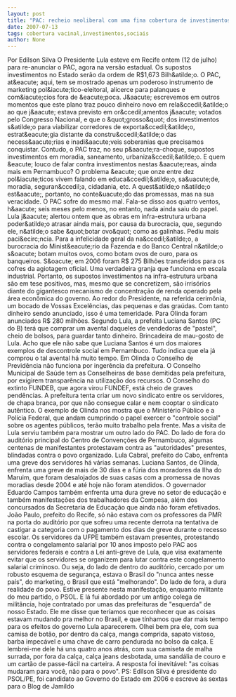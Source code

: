 ```yaml
---
layout: post
title: "PAC: recheio neoliberal com uma fina cobertura de investimentos sociais"
date: 2007-07-13
tags: cobertura vacinal,investimentos,sociais
author: None
---
```


Por Ed&iacute;lson Silva
O Presidente Lula esteve em Recife ontem (12 de julho) para re-anunciar o PAC, agora na vers&atilde;o estadual. Os supostos investimentos no Estado ser&atilde;o da ordem de R$1,673 Bilh&atilde;o.
O PAC, at&eacute; aqui, tem se mostrado apenas um poderoso instrumento de marketing pol&iacute;tico-eleitoral, alicerce para palanques e com&iacute;cios fora de &eacute;poca. J&aacute; escrevemos em outros momentos que este plano traz pouco dinheiro novo em rela&ccedil;&atilde;o ao que j&aacute; estava previsto em or&ccedil;amentos j&aacute; votados pelo Congresso Nacional, e que o &quot;grosso&quot; dos investimentos s&atilde;o para viabilizar corredores de exporta&ccedil;&atilde;o, estrat&eacute;gia distante da constru&ccedil;&atilde;o das necess&aacute;rias e inadi&aacute;veis soberanias que precisamos conquistar.
Contudo, o PAC traz, no seu p&aacute;ra-choque, supostos investimentos em moradia, saneamento, urbaniza&ccedil;&atilde;o. E quem &eacute; louco de falar contra investimentos nestas &aacute;reas, ainda mais em Pernambuco? O problema &eacute; que onze entre dez pol&iacute;ticos vivem falando em educa&ccedil;&atilde;o, sa&uacute;de, moradia, seguran&ccedil;a, cidadania, etc. A quest&atilde;o n&atilde;o est&aacute;, portanto, no conte&uacute;do das promessas, mas na sua veracidade. O PAC sofre do mesmo mal. Fala-se disso aos quatro ventos, h&aacute; seis meses pelo menos, no entanto, nada ainda saiu do papel.
Lula j&aacute; alertou ontem que as obras em infra-estrutura urbana poder&atilde;o atrasar ainda mais, por causa da burocracia, que, segundo ele, n&atilde;o sabe &quot;botar ovo&quot; como as galinhas. Pediu mais paci&ecirc;ncia.
Para a infelicidade geral da na&ccedil;&atilde;o, a burocracia do Minist&eacute;rio da Fazenda e do Banco Central n&atilde;o s&oacute; botam muitos ovos, como botam ovos de ouro, para os banqueiros. S&oacute; em 2006 foram R$ 275 Bilh&otilde;es transferidos para os cofres da agiotagem oficial. Uma verdadeira granja que funciona em escala industrial.
Portanto, os supostos investimentos na infra-estrutura urbana s&atilde;o em tese positivos, mas, mesmo que se concretizem, s&atilde;o irris&oacute;rios diante do gigantesco mecanismo de concentra&ccedil;&atilde;o de renda operado pela &aacute;rea econ&ocirc;mica do governo.
Ao redor do Presidente, na referida cerim&ocirc;nia, um bocado de Vossas Excel&ecirc;ncias, das pequenas e das gra&uacute;das. Com tanto dinheiro sendo anunciado, isso &eacute; uma temeridade. Para Olinda foram anunciados R$ 280 milh&otilde;es.
Segundo Lula, a prefeita Luciana Santos (PC do B) ter&aacute; que comprar um avental daqueles de vendedoras de &quot;pastel&quot;, cheio de bolsos, para guardar tanto dinheiro. Brincadeira de mau-gosto de Lula. Acho que ele n&atilde;o sabe que Luciana Santos &eacute; um dos maiores exemplos de descontrole social em Pernambuco. Tudo indica que ela j&aacute; comprou o tal avental h&aacute; muito tempo.
Em Olinda o Conselho de Previd&ecirc;ncia n&atilde;o funciona por inger&ecirc;ncia da prefeitura. O Conselho Municipal de Sa&uacute;de tem as Conselheiras de base demitidas pela prefeitura, por exigirem transpar&ecirc;ncia na utiliza&ccedil;&atilde;o dos recursos. O Conselho do extinto FUNDEB, que agora virou FUNDEF, est&aacute; cheio de graves pend&ecirc;ncias. A prefeitura tenta criar um novo sindicato entre os servidores, de chapa branca, por que n&atilde;o consegue calar e nem cooptar o sindicato aut&ecirc;ntico.
O exemplo de Olinda nos mostra que o Minist&eacute;rio P&uacute;blico e a Pol&iacute;cia Federal, que andam cumprindo o papel exercer o &quot;controle social&quot; sobre os agentes p&uacute;blicos, ter&atilde;o muito trabalho pela frente.
Mas a visita de Lula serviu tamb&eacute;m para mostrar um outro lado do PAC. Do lado de fora do audit&oacute;rio principal do Centro de Conven&ccedil;&otilde;es de Pernambuco, algumas centenas de manifestantes protestavam contra as &quot;autoridades&quot; presentes, blindadas contra o povo organizado.
Lula Cabral, prefeito do Cabo, enfrenta uma greve dos servidores h&aacute; v&aacute;rias semanas. Luciana Santos, de Olinda, enfrenta uma greve de mais de 30 dias e a f&uacute;ria dos moradores da Ilha do Maruim, que foram desalojados de suas casas com a promessa de novas moradias desde 2004 e at&eacute; hoje n&atilde;o foram atendidos.
O governador Eduardo Campos tamb&eacute;m enfrenta uma dura greve no setor de educa&ccedil;&atilde;o e tamb&eacute;m manifesta&ccedil;&otilde;es dos trabalhadores da Compesa, al&eacute;m dos concursados da Secretaria de Educa&ccedil;&atilde;o que ainda n&atilde;o foram efetivados. Jo&atilde;o Paulo, prefeito do Recife, s&oacute; n&atilde;o estava com os professores da PMR na porta do audit&oacute;rio por que sofreu uma recente derrota na tentativa de castigar a categoria com o pagamento dos dias de greve durante o recesso escolar.
Os servidores da UFPE tamb&eacute;m estavam presentes, protestando contra o congelamento salarial por 10 anos imposto pelo PAC aos servidores federais e contra a Lei anti-greve de Lula, que visa exatamente evitar que os servidores se organizem para lutar contra este congelamento salarial criminoso.
Ou seja, do lado de dentro do audit&oacute;rio, cercado por um robusto esquema de seguran&ccedil;a, estava o Brasil do &quot;nunca antes nesse pa&iacute;s&quot;, do marketing, o Brasil que est&aacute; &quot;melhorando&quot;. Do lado de fora, a dura realidade do povo.
Estive presente nesta manifesta&ccedil;&atilde;o, enquanto militante do meu partido, o PSOL. E l&aacute; fui abordado por um antigo colega de milit&acirc;ncia, hoje contratado por umas das prefeituras de &quot;esquerda&quot; de nosso Estado. Ele me disse que ter&iacute;amos que reconhecer que as coisas estavam mudando pra melhor no Brasil, e que t&iacute;nhamos que dar mais tempo para os efeitos do governo Lula aparecerem.
Olhei bem pra ele, com sua camisa de bot&atilde;o, por dentro da cal&ccedil;a, manga comprida, sapato vistoso, barba impec&aacute;vel e uma chave de carro pendurada no bolso da cal&ccedil;a. E lembrei-me dele h&aacute; uns quatro anos atr&aacute;s, com sua camiseta de malha surrada, por fora da cal&ccedil;a, cal&ccedil;a jeans desbotada, uma sand&aacute;lia de couro e um cart&atilde;o de passe-f&aacute;cil na carteira. A resposta foi inevit&aacute;vel: &quot;as coisas mudaram para voc&ecirc;, n&atilde;o para o povo&quot;.
PS: Edilson Silva &eacute; presidente do PSOL/PE, foi candidato ao Governo do Estado em 2006 e escreve &agrave;s sextas para o Blog de Jamildo
 